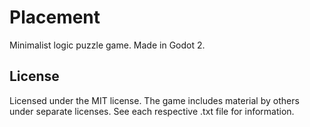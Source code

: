 # Placement
Minimalist logic puzzle game. Made in Godot 2.

## License
Licensed under the MIT license. The game includes material by others under separate licenses. See each respective .txt file for information.